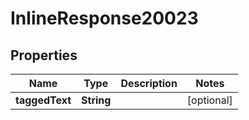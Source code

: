 

# InlineResponse20023

## Properties

Name | Type | Description | Notes
------------ | ------------- | ------------- | -------------
**taggedText** | **String** |  |  [optional]




